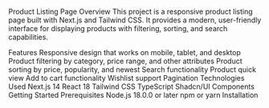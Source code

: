Product Listing Page
Overview
This project is a responsive product listing page built with Next.js and Tailwind CSS. It provides a modern, user-friendly interface for displaying products with filtering, sorting, and search capabilities.

Features
Responsive design that works on mobile, tablet, and desktop
Product filtering by category, price range, and other attributes
Product sorting by price, popularity, and newest
Search functionality
Product quick view
Add to cart functionality
Wishlist support
Pagination
Technologies Used
Next.js 14
React 18
Tailwind CSS
TypeScript
Shadcn/UI Components
Getting Started
Prerequisites
Node.js 18.0.0 or later
npm or yarn
Installation
